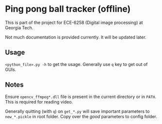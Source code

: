 # Ping pong ball tracker (offline)

This is part of the project for ECE-6258 (Digital image processing) at Georgia Tech.

Not much documentation is provided currently. It will be updated later.

## Usage

`<python_file>.py -h` to get the usage.
Generally use `q` key to get out of GUIs.

## Notes

Ensure `opencv_ffmpeg*.dll` file is present in the current directory or in `PATH`. This is required for reading video.

Generally quitting (with `q`) on `get_*.py` will save important parameters to `new_*.pickle` in root folder. Copy over the _good_ parameters to config folder.